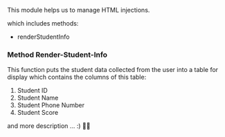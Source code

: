 This module helps us to manage HTML injections.


which includes methods:
- renderStudentInfo

### Method Render-Student-Info
This function puts the student data collected from the user into a table for display
which contains the columns of this table:
1. Student ID
2. Student Name
3. Student Phone Number
4. Student Score

and more description ... :) 🫶🏿